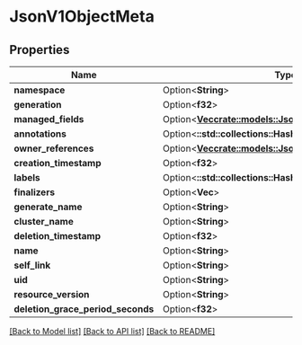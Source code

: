 # JsonV1ObjectMeta

## Properties

Name | Type | Description | Notes
------------ | ------------- | ------------- | -------------
**namespace** | Option<**String**> |  | [optional]
**generation** | Option<**f32**> |  | [optional]
**managed_fields** | Option<[**Vec<crate::models::JsonV1ManagedFieldsEntry>**](json_V1ManagedFieldsEntry.md)> |  | [optional]
**annotations** | Option<**::std::collections::HashMap<String, String>**> |  | [optional]
**owner_references** | Option<[**Vec<crate::models::JsonV1OwnerReference>**](json_V1OwnerReference.md)> |  | [optional]
**creation_timestamp** | Option<**f32**> |  | [optional]
**labels** | Option<**::std::collections::HashMap<String, String>**> |  | [optional]
**finalizers** | Option<**Vec<String>**> |  | [optional]
**generate_name** | Option<**String**> |  | [optional]
**cluster_name** | Option<**String**> |  | [optional]
**deletion_timestamp** | Option<**f32**> |  | [optional]
**name** | Option<**String**> |  | [optional]
**self_link** | Option<**String**> |  | [optional]
**uid** | Option<**String**> |  | [optional]
**resource_version** | Option<**String**> |  | [optional]
**deletion_grace_period_seconds** | Option<**f32**> |  | [optional]

[[Back to Model list]](../README.md#documentation-for-models) [[Back to API list]](../README.md#documentation-for-api-endpoints) [[Back to README]](../README.md)


